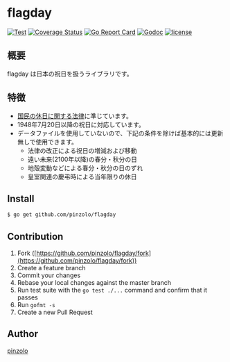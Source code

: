 # flagday

[![Test](https://github.com/pinzolo/flagday/actions/workflows/test.yml/badge.svg)](https://github.com/pinzolo/flagday/actions/workflows/test.yml)
[![Coverage Status](https://coveralls.io/repos/github/pinzolo/flagday/badge.svg?branch=master)](https://coveralls.io/github/pinzolo/flagday?branch=master)
[![Go Report Card](https://goreportcard.com/badge/github.com/pinzolo/flagday)](https://goreportcard.com/report/github.com/pinzolo/flagday)
[![Godoc](http://img.shields.io/badge/godoc-reference-blue.svg)](https://godoc.org/github.com/pinzolo/flagday)
[![license](http://img.shields.io/badge/license-MIT-blue.svg)](https://raw.githubusercontent.com/pinzolo/flagday/master/LICENSE)

## 概要

flagday は日本の祝日を扱うライブラリです。

## 特徴

* [国民の休日に関する法律](http://elaws.e-gov.go.jp/search/elawsSearch/elaws_search/lsg0500/detail?lawId=323AC1000000178&openerCode=1)に準じています。
* 1948年7月20日以降の祝日に対応しています。
* データファイルを使用していないので、下記の条件を除けば基本的には更新無しで使用できます。
    * 法律の改正による祝日の増減および移動
    * 遠い未来(2100年以降)の春分・秋分の日
    * 地殻変動などによる春分・秋分の日のずれ
    * 皇室関連の慶弔時による当年限りの休日

## Install

```bash
$ go get github.com/pinzolo/flagday
```

## Contribution

1. Fork ([https://github.com/pinzolo/flagday/fork](https://github.com/pinzolo/flagday/fork))
1. Create a feature branch
1. Commit your changes
1. Rebase your local changes against the master branch
1. Run test suite with the `go test ./...` command and confirm that it passes
1. Run `gofmt -s`
1. Create a new Pull Request

## Author

[pinzolo](https://github.com/pinzolo)
